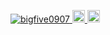 <p align="left">
  <a href="https://github.com/bigfive0907/bigfive0907/">
    <img src="https://komarev.com/ghpvc/?username=bigfive0907" alt="bigfive0907" />
  </a>

  <a href="https://github.com/bigfive0907">
    <img height="20" src="https://img.shields.io/github/followers/bigfive0907?label=follow&logo=github&style=flat" />
  </a>
  
  
  <a href="http://qiita.com/bigfive0907">
    <img height="20" src="https://qiita-badge.apiapi.app/s/bigfive0907/posts.svg" />
  </a>
  
</p>
